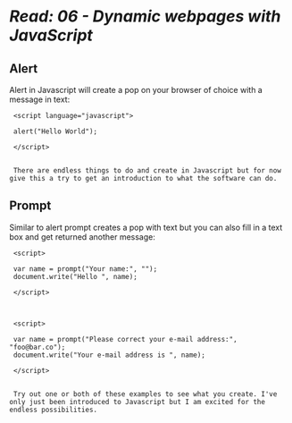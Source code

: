 # *Read: 06 - Dynamic webpages with JavaScript*

## Alert

Alert in Javascript will create a pop on your browser of choice with a message in text:

     <script language="javascript">
 
     alert("Hello World");
 
     </script>


     There are endless things to do and create in Javascript but for now give this a try to get an introduction to what the software can do.

## Prompt

Similar to alert prompt creates a pop with text but you can also fill in a text box and get returned another message:

     <script>
 
     var name = prompt("Your name:", "");
     document.write("Hello ", name);
 
     </script>



     <script>
 
     var name = prompt("Please correct your e-mail address:", "foo@bar.co");
     document.write("Your e-mail address is ", name);
 
     </script>
     

     Try out one or both of these examples to see what you create. I've only just been introduced to Javascript but I am excited for the endless possibilities.



